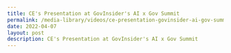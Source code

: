 ```yaml
---
title: CE's Presentation at GovInsider's AI x Gov Summit
permalink: /media-library/videos/ce-presentation-govinsider-ai-gov-summit
date: 2022-04-07
layout: post
description: CE's Presentation at GovInsider's AI x Gov Summit
---
```

